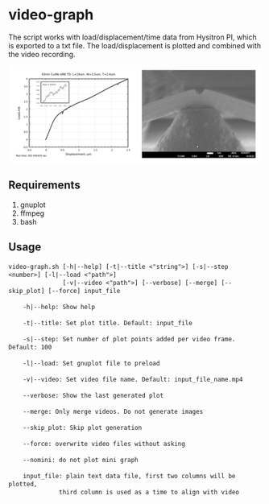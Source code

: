 # video-graph

The script works with load/displacement/time data from Hysitron PI, which is exported to a txt file. The load/displacement is plotted and combined with the video recording.

![Example screenshot of the resulting video](example-screenshot.png)

## Requirements

1. gnuplot
2. ffmpeg
3. bash

## Usage

````
video-graph.sh [-h|--help] [-t|--title <"string">] [-s|--step <number>] [-l|--load <"path">] 
               [-v|--video <"path">] [--verbose] [--merge] [--skip_plot] [--force] input_file

	-h|--help: Show help

	-t|--title: Set plot title. Default: input_file

	-s|--step: Set number of plot points added per video frame. Default: 100

	-l|--load: Set gnuplot file to preload 

	-v|--video: Set video file name. Default: input_file_name.mp4

	--verbose: Show the last generated plot

	--merge: Only merge videos. Do not generate images

	--skip_plot: Skip plot generation

	--force: overwrite video files without asking

	--nomini: do not plot mini graph

	input_file: plain text data file, first two columns will be plotted, 
              third column is used as a time to align with video
````
